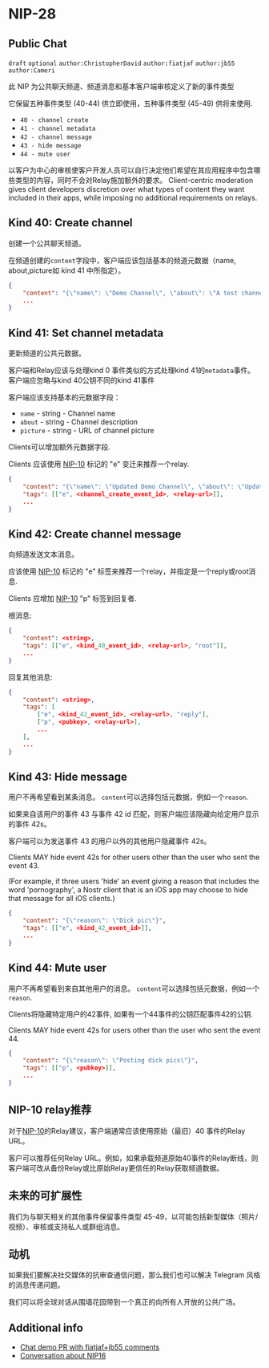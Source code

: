 
NIP-28
======

Public Chat
-----------

`draft` `optional` `author:ChristopherDavid` `author:fiatjaf` `author:jb55` `author:Cameri`

此 NIP 为公共聊天频道、频道消息和基本客户端审核定义了新的事件类型

它保留五种事件类型 (40-44) 供立即使用，五种事件类型 (45-49) 供将来使用.

- `40 - channel create`
- `41 - channel metadata`
- `42 - channel message`
- `43 - hide message`
- `44 - mute user`

以客户为中心的审核使客户开发人员可以自行决定他们希望在其应用程序中包含哪些类型的内容，同时不会对Relay施加额外的要求。
Client-centric moderation gives client developers discretion over what types of content they want included in their apps, while imposing no additional requirements on relays.

## Kind 40: Create channel

创建一个公共聊天频道。

在频道创建的`content`字段中，客户端应该包括基本的频道元数据（name, about,picture如 kind 41 中所指定）。

```json
{
    "content": "{\"name\": \"Demo Channel\", \"about\": \"A test channel.\", \"picture\": \"https://placekitten.com/200/200\"}",
    ...
}
```


## Kind 41: Set channel metadata

更新频道的公共元数据。

客户端和Relay应该与处理kind 0 事件类似的方式处理kind 41的`metadata`事件。
客户端应忽略与kind 40公钥不同的kind 41事件

客户端应该支持基本的元数据字段：
- `name` - string - Channel name
- `about` - string - Channel description
- `picture` - string - URL of channel picture

Clients可以增加额外元数据字段.

Clients 应该使用 [NIP-10](10.md) 标记的 "e" 变迁来推荐一个relay.

```json
{
    "content": "{\"name\": \"Updated Demo Channel\", \"about\": \"Updating a test channel.\", \"picture\": \"https://placekitten.com/201/201\"}",
    "tags": [["e", <channel_create_event_id>, <relay-url>]],
    ...
}
```


## Kind 42: Create channel message

向频道发送文本消息。

应该使用 [NIP-10](10.md) 标记的 "e" 标签来推荐一个relay，并指定是一个reply或root消息.

Clients 应增加 [NIP-10](10.md) "p" 标签到回复者.

根消息:

```json
{
    "content": <string>,
    "tags": [["e", <kind_40_event_id>, <relay-url>, "root"]],
    ...
}
```

回复其他消息:

```json
{
    "content": <string>,
    "tags": [
        ["e", <kind_42_event_id>, <relay-url>, "reply"],
        ["p", <pubkey>, <relay-url>],
        ...
    ],
    ...
}
```


## Kind 43: Hide message

用户不再希望看到某条消息。
`content`可以选择包括元数据，例如一个`reason`.

如果来自该用户的事件 43 与事件 42 id 匹配，则客户端应该隐藏向给定用户显示的事件 42s。

客户端可以为发送事件 43 的用户以外的其他用户隐藏事件 42s。

Clients MAY hide event 42s for other users other than the user who sent the event 43.

(For example, if three users 'hide' an event giving a reason that includes the word 'pornography', a Nostr client that is an iOS app may choose to hide that message for all iOS clients.)

```json
{
    "content": "{\"reason\": \"Dick pic\"}",
    "tags": [["e", <kind_42_event_id>]],
    ...
}
```

## Kind 44: Mute user

用户不再希望看到来自其他用户的消息。
`content`可以选择包括元数据，例如一个`reason`.

Clients将隐藏特定用户的42事件, 如果有一个44事件的公钥匹配事件42的公钥.

Clients MAY hide event 42s for users other than the user who sent the event 44.

```json
{
    "content": "{\"reason\": \"Posting dick pics\"}",
    "tags": [["p", <pubkey>]],
    ...
}
```

## NIP-10 relay推荐

对于[NIP-10](10.md)的Relay建议，客户端通常应该使用原始（最旧）40 事件的Relay URL。

客户可以推荐任何Relay URL。例如，如果承载频道原始40事件的Relay断线，则客户端可改从备份Relay或比原始Relay更信任的Relay获取频道数据。


未来的可扩展性
--------------------

我们为与聊天相关的其他事件保留事件类型 45-49，以可能包括新型媒体（照片/视频）、审核或支持私人或群组消息。


动机
----------
如果我们要解决社交媒体的抗审查通信问题，那么我们也可以解决 Telegram 风格的消息传递问题。

我们可以将全球对话从围墙花园带到一个真正的向所有人开放的公共广场。


Additional info
---------------

- [Chat demo PR with fiatjaf+jb55 comments](https://github.com/ArcadeCity/arcade/pull/28)
- [Conversation about NIP16](https://t.me/nostr_protocol/29566)

